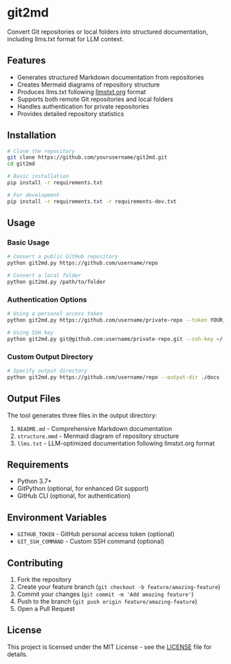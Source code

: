# git2md

Convert Git repositories or local folders into structured documentation, including llms.txt format for LLM context.

## Features

- Generates structured Markdown documentation from repositories
- Creates Mermaid diagrams of repository structure
- Produces llms.txt following [llmstxt.org](https://llmstxt.org) format
- Supports both remote Git repositories and local folders
- Handles authentication for private repositories
- Provides detailed repository statistics

## Installation

```bash
# Clone the repository
git clone https://github.com/yourusername/git2md.git
cd git2md

# Basic installation
pip install -r requirements.txt

# For development
pip install -r requirements.txt -r requirements-dev.txt
```

## Usage

### Basic Usage

```bash
# Convert a public GitHub repository
python git2md.py https://github.com/username/repo

# Convert a local folder
python git2md.py /path/to/folder
```

### Authentication Options

```bash
# Using a personal access token
python git2md.py https://github.com/username/private-repo --token YOUR_TOKEN

# Using SSH key
python git2md.py git@github.com:username/private-repo.git --ssh-key ~/.ssh/id_rsa
```

### Custom Output Directory

```bash
# Specify output directory
python git2md.py https://github.com/username/repo --output-dir ./docs
```

## Output Files

The tool generates three files in the output directory:

1. `README.md` - Comprehensive Markdown documentation
2. `structure.mmd` - Mermaid diagram of repository structure
3. `llms.txt` - LLM-optimized documentation following llmstxt.org format

## Requirements

- Python 3.7+
- GitPython (optional, for enhanced Git support)
- GitHub CLI (optional, for authentication)

## Environment Variables

- `GITHUB_TOKEN` - GitHub personal access token (optional)
- `GIT_SSH_COMMAND` - Custom SSH command (optional)

## Contributing

1. Fork the repository
2. Create your feature branch (`git checkout -b feature/amazing-feature`)
3. Commit your changes (`git commit -m 'Add amazing feature'`)
4. Push to the branch (`git push origin feature/amazing-feature`)
5. Open a Pull Request

## License

This project is licensed under the MIT License - see the [LICENSE](LICENSE) file for details.